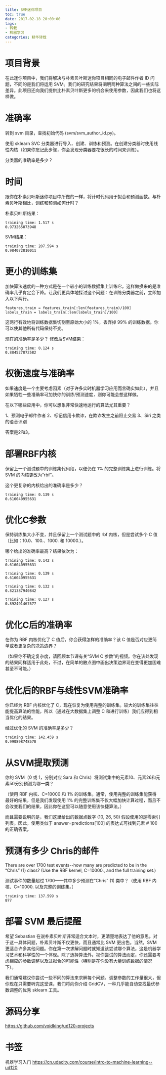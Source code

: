 ```yaml
---
title: SVM迷你项目
toc: true
date: 2017-02-18 20:00:00
tags:
- 转载
- 机器学习
categories: 精华转载
---
```

# 项目背景
在此迷你项目中，我们将解决与朴素贝叶斯迷你项目相同的电子邮件作者 ID 问题，不同的是我们将运用 SVM。我们的研究结果将阐明两种算法之间的一些实际差异。此项目还向我们提供比朴素贝叶斯更多的机会来使用参数，因此我们也将这样做。

<!--more-->

# 准确率
转到 svm 目录，查找初始代码 (svm/svm_author_id.py)。

使用 sklearn SVC 分类器进行导入、创建、训练和预测。在创建分类器时使用线性内核（如果你忘记此步骤，你会发现分类器要花很长的时间来训练）。

分类器的准确率是多少？

# 时间
跟你在朴素贝叶斯迷你项目中所做的一样，将计时代码用于拟合和预测函数。与朴素贝叶斯相比，训练和预测如何计时？

朴素贝叶斯结果：
```
training time: 1.517 s
0.973265073948
```

SVM结果：
```
training time: 207.594 s
0.984072810011
```

# 更小的训练集
加快算法速度的一种方式是在一个较小的训练数据集上训练它。这样做换来的是准确率几乎肯定会下降。让我们更具体地探讨这个问题：在训练分类器之前，立即加入以下两行。 
```
features_train = features_train[:len(features_train)/100] 
labels_train = labels_train[:len(labels_train)/100] 
```

这两行有效地将训练数据集切割至原始大小的 1%，丢弃掉 99% 的训练数据。你可以使其他所有代码保持不变。

现在的准确率是多少？
修改后SVM结果：
```
training time: 0.124 s
0.884527872582
```

# 权衡速度与准确率
如果速度是一个主要考虑因素（对于许多实时机器学习应用而言确实如此），并且如果牺牲一些准确率可加快你的训练/预测速度，则你可能会想这样做。

在以下哪些应用中，你可以想象非常快速地运行的算法尤其重要？

1、预测电子邮件作者
2、标记信用卡欺诈，在欺诈发生之前阻止交易
3、Siri 之类的语音识别

答案是2和3。

# 部署RBF内核
保留上一个测试题中的训练集代码段，以便仍在 1% 的完整训练集上进行训练。将 SVM 的内核更改为“rbf”。

这个更复杂的内核给出的准确率是多少？
```
training time: 0.139 s
0.616040955631
```

# 优化C参数
保持训练集大小不变，并且保留上一个测试题中的 rbf 内核，但是尝试多个 C 值（比如：10.0、100.、1000. 和 10000.）。

哪个给出的准确率最高？结果依次为：
```
training time: 0.142 s
0.616040955631

training time: 0.139 s
0.616040955631

training time: 0.132 s
0.821387940842

training time: 0.127 s
0.892491467577
```

# 优化C后的准确率
在你为 RBF 内核优化了 C 值后，你会获得怎样的准确率？该 C 值是否对应更简单或者更复杂的决策边界？

（如果你不确定复杂度，请回顾本节课有关“SVM C 参数”的视频。你在该处发现的结果同样适用于此处，不过，在简单的散点图中画出决策边界现在变得更加困难甚至不可能。）

# 优化后的RBF与线性SVM准确率
你已经为 RBF 内核优化了 C，现在恢复为使用完整的训练集。较大的训练集往往能提高算法的性能，所以（通过在大数据集上调整 C 和进行训练）我们应得到相当优化的结果。

经过优化的 SVM 的准确率是多少？
```
training time: 142.459 s
0.990898748578
```

# 从SVM提取预测
你的 SVM（0 或 1，分别对应 Sara 和 Chris）将测试集中的元素10、元素26和元素50分别预测为哪一类？

（使用 RBF 内核、C=10000 和 1% 的训练集。通常，使用完整的训练集能获得最好的结果，但是我们发现使用 1% 的完整训练集不仅大幅加快计算过程，而且不会改变我们的结果，因此你在这里可以随意使用该快捷算法。）

而且需要说明的是，我们这里给出的数据点数字 (10, 26, 50) 假设使用的是零索引列表。因此，使用类似于 answer=predictions[100] 的表达式可找到元素 # 100 的正确答案。

# 预测有多少 Chris的邮件
There are over 1700 test events--how many are predicted to be in the “Chris” (1) class? (Use the RBF kernel, C=10000., and the full training set.) 

测试事件的数量超过 1700——其中多少预测在“Chris” (1) 类中？（使用 RBF 内核、C=10000. 以及完整的训练集。）

```
training time: 137.599 s
877
```

# 部署 SVM 最后提醒
希望 Sebastian 在说朴素贝叶斯非常适合文本时，更清楚地表达了他的意思。对于这一具体问题，朴素贝叶斯不仅更快，而且通常比 SVM 更出色。当然，SVM 更适合许多其他问题。你在第一次求解问题时就知道该尝试哪个算法，这是机器学习艺术和科学性的一个体现。除了选择算法外，视你尝试的算法而定，你还需要考虑相应的参数调整以及过拟合的可能性（特别是在你没有大量训练数据的情况下）。

我们通常建议你尝试一些不同的算法来求解每个问题。调整参数的工作量很大，但你现在只需要听完这堂课，我们将向你介绍 GridCV，一种几乎能自动查找最优参数调整的优秀 sklearn 工具。

# 源码分享
https://github.com/voidking/ud120-projects

# 书签
机器学习入门
https://cn.udacity.com/course/intro-to-machine-learning--ud120

